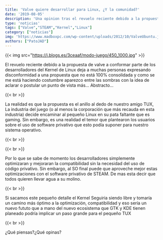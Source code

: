 ```yaml
---
title: 'Valve quiere desarrollar para Linux, ¿Y la comunidad?'
date: '2019-08-05'
description: 'Una opinion tras el revuelo reciente debido a la propuesta de valve a conformar parte de los desarrolladores del Kernel de Linux'
type: 'noticias'
tags: ["Valve","STEAM","Kernel","Linux"]
category: ["noticias"]
img: 'https://www.madboxpc.com/wp-content/uploads/2012/10/ValveUbuntu.jpg'
authors: ["PatoJAD"]
---
```


{{< img src="https://i.blogs.es/3ceaaf/modo-juego/450_1000.jpg" >}}

El revuelo reciente debido a la propuesta de valve a conformar parte de los desarrolladores del Kernel de Linux deja a muchas personas expresando disconformidad a una propuesta que no está 100% consolidada y como se me está haciendo costumbre aparezco entre las sombras con la idea de aclarar o postular un punto de vista más… Abstracto…

{{< br >}}

La realidad es que la propuesta es el anillo al dedo de nuestro amigo TUX, La industria del juego (o al menos la corporación que más recauda en esta industria) decide encaminar al pequeño Linux en su pata faltante que es gaming. Sin embargo, es una realidad el temor que plantearon los usuarios sobre el uso de software privativo que esto podía suponer para nuestro sistema operativo.

{{< br >}}

 

{{< br >}}

Por lo que se sabe de momento los desarrolladores simplemente optimizaran y mejoraran la compatibilidad sin la necesidad del uso de código privativo. Sin embargo, al SO final puede que aproveche mejor estas optimizaciones con el software privativo de STEAM. De mas esta decir que todos quieren llevar agua a su molino.

{{< br >}}

Si sacamos este pequeño detalle el Kernel Seguiria siendo libre y tomaría un camino más óptimo a la optimización, compatibilidad y eso sería un nuevo fututo que a mano del nuevo ecosistema que GTK y KDE tienen planeado podría implicar un paso grande para el pequeño TUX

{{< br >}}

¿Qué piensas?¿Qué opinas?

